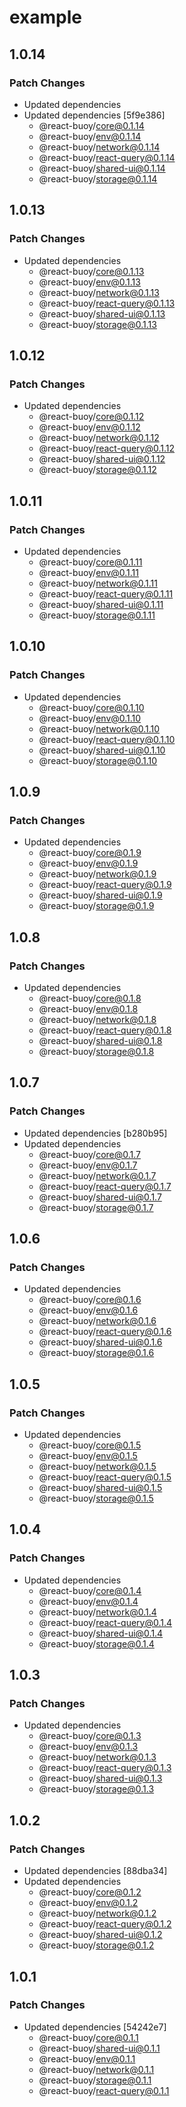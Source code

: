 # example

## 1.0.14

### Patch Changes

- Updated dependencies
- Updated dependencies [5f9e386]
  - @react-buoy/core@0.1.14
  - @react-buoy/env@0.1.14
  - @react-buoy/network@0.1.14
  - @react-buoy/react-query@0.1.14
  - @react-buoy/shared-ui@0.1.14
  - @react-buoy/storage@0.1.14

## 1.0.13

### Patch Changes

- Updated dependencies
  - @react-buoy/core@0.1.13
  - @react-buoy/env@0.1.13
  - @react-buoy/network@0.1.13
  - @react-buoy/react-query@0.1.13
  - @react-buoy/shared-ui@0.1.13
  - @react-buoy/storage@0.1.13

## 1.0.12

### Patch Changes

- Updated dependencies
  - @react-buoy/core@0.1.12
  - @react-buoy/env@0.1.12
  - @react-buoy/network@0.1.12
  - @react-buoy/react-query@0.1.12
  - @react-buoy/shared-ui@0.1.12
  - @react-buoy/storage@0.1.12

## 1.0.11

### Patch Changes

- Updated dependencies
  - @react-buoy/core@0.1.11
  - @react-buoy/env@0.1.11
  - @react-buoy/network@0.1.11
  - @react-buoy/react-query@0.1.11
  - @react-buoy/shared-ui@0.1.11
  - @react-buoy/storage@0.1.11

## 1.0.10

### Patch Changes

- Updated dependencies
  - @react-buoy/core@0.1.10
  - @react-buoy/env@0.1.10
  - @react-buoy/network@0.1.10
  - @react-buoy/react-query@0.1.10
  - @react-buoy/shared-ui@0.1.10
  - @react-buoy/storage@0.1.10

## 1.0.9

### Patch Changes

- Updated dependencies
  - @react-buoy/core@0.1.9
  - @react-buoy/env@0.1.9
  - @react-buoy/network@0.1.9
  - @react-buoy/react-query@0.1.9
  - @react-buoy/shared-ui@0.1.9
  - @react-buoy/storage@0.1.9

## 1.0.8

### Patch Changes

- Updated dependencies
  - @react-buoy/core@0.1.8
  - @react-buoy/env@0.1.8
  - @react-buoy/network@0.1.8
  - @react-buoy/react-query@0.1.8
  - @react-buoy/shared-ui@0.1.8
  - @react-buoy/storage@0.1.8

## 1.0.7

### Patch Changes

- Updated dependencies [b280b95]
- Updated dependencies
  - @react-buoy/core@0.1.7
  - @react-buoy/env@0.1.7
  - @react-buoy/network@0.1.7
  - @react-buoy/react-query@0.1.7
  - @react-buoy/shared-ui@0.1.7
  - @react-buoy/storage@0.1.7

## 1.0.6

### Patch Changes

- Updated dependencies
  - @react-buoy/core@0.1.6
  - @react-buoy/env@0.1.6
  - @react-buoy/network@0.1.6
  - @react-buoy/react-query@0.1.6
  - @react-buoy/shared-ui@0.1.6
  - @react-buoy/storage@0.1.6

## 1.0.5

### Patch Changes

- Updated dependencies
  - @react-buoy/core@0.1.5
  - @react-buoy/env@0.1.5
  - @react-buoy/network@0.1.5
  - @react-buoy/react-query@0.1.5
  - @react-buoy/shared-ui@0.1.5
  - @react-buoy/storage@0.1.5

## 1.0.4

### Patch Changes

- Updated dependencies
  - @react-buoy/core@0.1.4
  - @react-buoy/env@0.1.4
  - @react-buoy/network@0.1.4
  - @react-buoy/react-query@0.1.4
  - @react-buoy/shared-ui@0.1.4
  - @react-buoy/storage@0.1.4

## 1.0.3

### Patch Changes

- Updated dependencies
  - @react-buoy/core@0.1.3
  - @react-buoy/env@0.1.3
  - @react-buoy/network@0.1.3
  - @react-buoy/react-query@0.1.3
  - @react-buoy/shared-ui@0.1.3
  - @react-buoy/storage@0.1.3

## 1.0.2

### Patch Changes

- Updated dependencies [88dba34]
- Updated dependencies
  - @react-buoy/core@0.1.2
  - @react-buoy/env@0.1.2
  - @react-buoy/network@0.1.2
  - @react-buoy/react-query@0.1.2
  - @react-buoy/shared-ui@0.1.2
  - @react-buoy/storage@0.1.2

## 1.0.1

### Patch Changes

- Updated dependencies [54242e7]
  - @react-buoy/core@0.1.1
  - @react-buoy/shared-ui@0.1.1
  - @react-buoy/env@0.1.1
  - @react-buoy/network@0.1.1
  - @react-buoy/storage@0.1.1
  - @react-buoy/react-query@0.1.1
